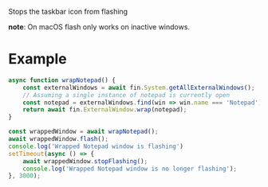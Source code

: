 Stops the taskbar icon from flashing

__note__: On macOS flash only works on inactive windows.
# Example
```js
async function wrapNotepad() {
    const externalWindows = await fin.System.getAllExternalWindows();
    // Assuming a single instance of notepad is currently open
    const notepad = externalWindows.find(win => win.name === 'Notepad');
    return await fin.ExternalWindow.wrap(notepad);
}

const wrappedWindow = await wrapNotepad();
await wrappedWindow.flash();
console.log('Wrapped Notepad window is flashing')
setTimeout(async () => {
    await wrappedWindow.stopFlashing();
    console.log('Wrapped Notepad window is no longer flashing');
}, 3000);
```
